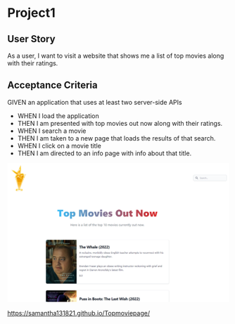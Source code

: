 # Project1

## User Story
As a user, I want to visit a website that shows me a list of top movies along with their ratings.

## Acceptance Criteria
GIVEN an application that uses at least two server-side APIs
* WHEN I load the application
* THEN I am presented with top movies out now along with their ratings.
* WHEN I search a movie
* THEN I am taken to a new page that loads the results of that search.
* WHEN I click on a movie title
* THEN I am directed to an info page with info about that title.


![IMG](/assets/Capture.PNG)


https://samantha131821.github.io/Topmoviepage/